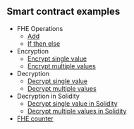 
## Smart contract examples
- FHE Operations
  - [Add](fheadd.md)
  - [If then else](fheifthenelse.md)
- Encryption
  - [Encrypt single value](fhe-encrypt-single-value.md)
  - [Encrypt multiple values](fhe-encrypt-multiple-values.md)
- Decryption
  - [Decrypt single value](fhe-decrypt-single-value.md)
  - [Decrypt multiple values](fhe-decrypt-multiple-values.md)
- Decryption in Solidity
  - [Decrypt single value in Solidity](fhe-decrypt-single-value-in-solidity.md)
  - [Decrypt multiple values in Solidity](fhe-decrypt-multiple-values-in-solidity.md)
- [FHE counter](fhe-counter.md)
